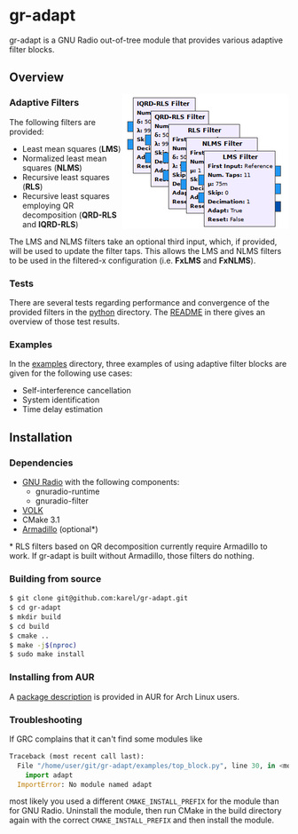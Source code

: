 # gr-adapt

gr-adapt is a GNU Radio out-of-tree module that provides various adaptive filter blocks. 

## Overview

<img align="right" src="./img/adaptive_filters.png" alt="Adaptive Filters" title="Adaptive Filters">

### Adaptive Filters

The following filters are provided:

* Least mean squares (__LMS__)
* Normalized least mean squares (__NLMS__)
* Recursive least squares (__RLS__)
* Recursive least squares employing QR decomposition (__QRD-RLS__ and __IQRD-RLS__)

The LMS and NLMS filters take an optional third input, which, if provided, will be used to update the filter taps. This allows the LMS and NLMS filters to be used in the filtered-x configuration (i.e. __FxLMS__ and __FxNLMS__).

### Tests

There are several tests regarding performance and convergence of the provided filters in the [python](./python) directory. The [README](./python/README.md) in there gives an overview of those test results.

### Examples

In the [examples](./examples) directory, three examples of using adaptive filter blocks are given for the following use cases:

- Self-interference cancellation
- System identification
- Time delay estimation

## Installation
### Dependencies

- [GNU Radio](https://github.com/gnuradio/gnuradio) with the following components:
    - gnuradio-runtime
    - gnuradio-filter
- [VOLK](http://libvolk.org/)
- CMake 3.1
- [Armadillo](http://arma.sourceforge.net/) (optional*)

\* RLS filters based on QR decomposition currently require Armadillo to work. If gr-adapt is built without Armadillo, those filters do nothing.

### Building from source

```sh
$ git clone git@github.com:karel/gr-adapt.git
$ cd gr-adapt
$ mkdir build
$ cd build
$ cmake ..
$ make -j$(nproc)
$ sudo make install
```

### Installing from AUR

A [package description](https://aur.archlinux.org/packages/gr-adapt-git/) is provided in AUR for Arch Linux users.

### Troubleshooting

If GRC complains that it can't find some modules like

```python
Traceback (most recent call last):
  File "/home/user/git/gr-adapt/examples/top_block.py", line 30, in <module>
    import adapt
  ImportError: No module named adapt
```

most likely you used a different ```CMAKE_INSTALL_PREFIX``` for the module than for GNU Radio. Uninstall the module, then run CMake in the build directory again with the correct ```CMAKE_INSTALL_PREFIX``` and then install the module.
